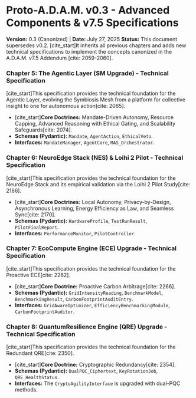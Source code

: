 # Proto-A.D.A.M. v0.3 - Advanced Components & v7.5 Specifications

**Version:** 0.3 (Canonized) | **Date:** July 27, 2025
**Status:** This document supersedes v0.2. [cite_start]It inherits all previous chapters and adds new technical specifications to implement the concepts canonized in the A.D.A.M. v7.5 Addendum [cite: 2059-2060].

### Chapter 5: The Agentic Layer (SM Upgrade) - Technical Specification
[cite_start]This specification provides the technical foundation for the Agentic Layer, evolving the Symbiosis Mesh from a platform for collective insight to one for autonomous action[cite: 2065].
* [cite_start]**Core Doctrines:** Mandate-Driven Autonomy, Resource Capping, Advanced Reasoning with Ethical Gating, and Scalability Safeguards[cite: 2074].
* **Schemas (Pydantic):** `Mandate`, `AgentAction`, `EthicalVeto`.
* **Interfaces:** `MandateManager`, `AgentCore`, `MAS_Orchestrator`.

### Chapter 6: NeuroEdge Stack (NES) & Loihi 2 Pilot - Technical Specification
[cite_start]This specification provides the technical foundation for the NeuroEdge Stack and its empirical validation via the Loihi 2 Pilot Study[cite: 2166].
* [cite_start]**Core Doctrines:** Local Autonomy, Privacy-by-Design, Asynchronous Learning, Energy Efficiency as Law, and Seamless Sync[cite: 2170].
* **Schemas (Pydantic):** `HardwareProfile`, `TestRunResult`, `PilotFinalReport`.
* **Interfaces:** `PerformanceMonitor`, `PilotController`.

### Chapter 7: EcoCompute Engine (ECE) Upgrade - Technical Specification
[cite_start]This specification provides the technical foundation for the Proactive ECE[cite: 2262].
* [cite_start]**Core Doctrine:** Proactive Carbon Arbitrage[cite: 2266].
* **Schemas (Pydantic):** `GridIntensityReading`, `BenchmarkModel`, `BenchmarkingResult`, `CarbonFootprintAuditEntry`.
* **Interfaces:** `GridAwareOptimizer`, `EfficiencyBenchmarkingModule`, `CarbonFootprintAuditor`.

### Chapter 8: QuantumResilience Engine (QRE) Upgrade - Technical Specification
[cite_start]This specification provides the technical foundation for the Redundant QRE[cite: 2350].
* [cite_start]**Core Doctrine:** Cryptographic Redundancy[cite: 2354].
* **Schemas (Pydantic):** `DualPQC_Ciphertext`, `KeyRotationJob`, `QRE_HealthStatus`.
* **Interfaces:** The `CryptoAgilityInterface` is upgraded with dual-PQC methods.
